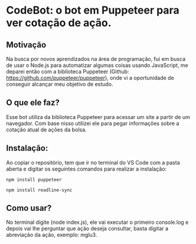 # CodeBot: o bot em Puppeteer para ver cotação de ação.

## Motivação

Na busca por novos aprendizados na área de programação, fui em busca de usar o Node.js para automatizar algumas coisas usando JavaScript, me deparei então com a biblioteca Puppeteer (Github: https://github.com/puppeteer/puppeteer), onde vi a oportunidade de conseguir alcançar meu objetivo de estudo.

## O que ele faz?

Esse bot utiliza da biblioteca Puppeteer para acessar um site a partir de um navegador. Com base nisso utilizei ele para pegar informações sobre a cotação atual de ações da bolsa.

## Instalação:

Ao copiar o repositório, tem que ir no terminal do VS Code com a pasta aberta e digitar os seguintes comandos para realizar a instalação:

`npm install puppeteer`

`npm install readline-sync`

## Como usar?

No terminal digite (node index.js), ele vai executar o primeiro console.log e depois vai lhe perguntar que ação deseja consultar, basta digitar a abreviação da ação, exemplo: mglu3.